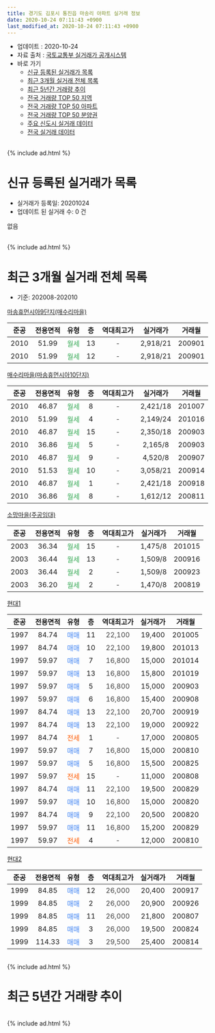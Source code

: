 ```yaml
---
title: 경기도 김포시 통진읍 마송리 아파트 실거래 정보
date: 2020-10-24 07:11:43 +0900
last_modified_at: 2020-10-24 07:11:43 +0900
---
```


* 업데이트 : 2020-10-24
* 자료 출처 : [국토교통부 실거래가 공개시스템](http://rt.molit.go.kr)
* 바로 가기
    * [신규 등록된 실거래가 목록](#신규-등록된-실거래가-목록)
    * [최근 3개월 실거래 전체 목록](#최근-3개월-실거래-전체-목록)
    * [최근 5년간 거래량 추이](#최근-5년간-거래량-추이)
    * [전국 거래량 TOP 50 지역](https://inasie.github.io/apt-trade-info/최근-3개월-전국에서-가장-거래가-많이-발생한-지역)
    * [전국 거래량 TOP 50 아파트](https://inasie.github.io/apt-trade-info/최근-3개월-전국에서-가장-거래가-많이-발생한-아파트)
    * [전국 거래량 TOP 50 분양권](https://inasie.github.io/apt-trade-info/최근-3개월-전국에서-가장-거래가-많이-발생한-분양권)
    * [주요 신도시 실거래 데이터](https://inasie.github.io/apt-trade-info/주요-신도시)
    * [전국 실거래 데이터](https://inasie.github.io/apt-trade-info/전국)
<br>
{% include ad.html %}
<br>

# 신규 등록된 실거래가 목록
* 실거래가 등록일: 20201024
* 업데이트 된 실거래 수: 0 건

없음

<br>
{% include ad.html %}
<br>

# 최근 3개월 실거래 전체 목록
* 기준: 202008-202010


[마송휴먼시아9단지(매수리마을)](https://search.naver.com/search.naver?query=%EA%B2%BD%EA%B8%B0%EB%8F%84+%EA%B9%80%ED%8F%AC%EC%8B%9C+%ED%86%B5%EC%A7%84%EC%9D%8D+%EB%A7%88%EC%86%A1%EB%A6%AC+%EB%A7%88%EC%86%A1%ED%9C%B4%EB%A8%BC%EC%8B%9C%EC%95%849%EB%8B%A8%EC%A7%80%28%EB%A7%A4%EC%88%98%EB%A6%AC%EB%A7%88%EC%9D%84%29)

|준공|전용면적|유형|층|역대최고가|실거래가|거래월|
|:---:|:---:|:---:|:---:|:---:|:---:|:---:|
|2010|51.99|<span style="color:#34a853">월세</span>|13|<span style="color:#444444">-</span>|2,918/21|200901|
|2010|51.99|<span style="color:#34a853">월세</span>|12|<span style="color:#444444">-</span>|2,918/21|200901|

[매수리마을(마송휴먼시아10단지)](https://search.naver.com/search.naver?query=%EA%B2%BD%EA%B8%B0%EB%8F%84+%EA%B9%80%ED%8F%AC%EC%8B%9C+%ED%86%B5%EC%A7%84%EC%9D%8D+%EB%A7%88%EC%86%A1%EB%A6%AC+%EB%A7%A4%EC%88%98%EB%A6%AC%EB%A7%88%EC%9D%84%28%EB%A7%88%EC%86%A1%ED%9C%B4%EB%A8%BC%EC%8B%9C%EC%95%8410%EB%8B%A8%EC%A7%80%29)

|준공|전용면적|유형|층|역대최고가|실거래가|거래월|
|:---:|:---:|:---:|:---:|:---:|:---:|:---:|
|2010|46.87|<span style="color:#34a853">월세</span>|8|<span style="color:#444444">-</span>|2,421/18|201007|
|2010|51.99|<span style="color:#34a853">월세</span>|4|<span style="color:#444444">-</span>|2,149/24|201016|
|2010|46.87|<span style="color:#34a853">월세</span>|15|<span style="color:#444444">-</span>|2,350/18|200903|
|2010|36.86|<span style="color:#34a853">월세</span>|5|<span style="color:#444444">-</span>|2,165/8|200903|
|2010|46.87|<span style="color:#34a853">월세</span>|9|<span style="color:#444444">-</span>|4,520/8|200907|
|2010|51.53|<span style="color:#34a853">월세</span>|10|<span style="color:#444444">-</span>|3,058/21|200914|
|2010|46.87|<span style="color:#34a853">월세</span>|1|<span style="color:#444444">-</span>|2,421/18|200918|
|2010|36.86|<span style="color:#34a853">월세</span>|8|<span style="color:#444444">-</span>|1,612/12|200811|

[소망마을(주공임대)](https://search.naver.com/search.naver?query=%EA%B2%BD%EA%B8%B0%EB%8F%84+%EA%B9%80%ED%8F%AC%EC%8B%9C+%ED%86%B5%EC%A7%84%EC%9D%8D+%EB%A7%88%EC%86%A1%EB%A6%AC+%EC%86%8C%EB%A7%9D%EB%A7%88%EC%9D%84%28%EC%A3%BC%EA%B3%B5%EC%9E%84%EB%8C%80%29)

|준공|전용면적|유형|층|역대최고가|실거래가|거래월|
|:---:|:---:|:---:|:---:|:---:|:---:|:---:|
|2003|36.34|<span style="color:#34a853">월세</span>|15|<span style="color:#444444">-</span>|1,475/8|201015|
|2003|36.44|<span style="color:#34a853">월세</span>|13|<span style="color:#444444">-</span>|1,509/8|200916|
|2003|36.44|<span style="color:#34a853">월세</span>|2|<span style="color:#444444">-</span>|1,509/8|200923|
|2003|36.20|<span style="color:#34a853">월세</span>|2|<span style="color:#444444">-</span>|1,470/8|200819|

[현대1](https://search.naver.com/search.naver?query=%EA%B2%BD%EA%B8%B0%EB%8F%84+%EA%B9%80%ED%8F%AC%EC%8B%9C+%ED%86%B5%EC%A7%84%EC%9D%8D+%EB%A7%88%EC%86%A1%EB%A6%AC+%ED%98%84%EB%8C%801)

|준공|전용면적|유형|층|역대최고가|실거래가|거래월|
|:---:|:---:|:---:|:---:|:---:|:---:|:---:|
|1997|84.74|<span style="color:#4285f3">매매</span>|11|<span style="color:#444444">22,100</span>|19,400|201005|
|1997|84.74|<span style="color:#4285f3">매매</span>|10|<span style="color:#444444">22,100</span>|19,800|201013|
|1997|59.97|<span style="color:#4285f3">매매</span>|7|<span style="color:#444444">16,800</span>|15,000|201014|
|1997|59.97|<span style="color:#4285f3">매매</span>|13|<span style="color:#444444">16,800</span>|15,800|201019|
|1997|59.97|<span style="color:#4285f3">매매</span>|5|<span style="color:#444444">16,800</span>|15,000|200903|
|1997|59.97|<span style="color:#4285f3">매매</span>|6|<span style="color:#444444">16,800</span>|15,400|200908|
|1997|84.74|<span style="color:#4285f3">매매</span>|13|<span style="color:#444444">22,100</span>|20,700|200919|
|1997|84.74|<span style="color:#4285f3">매매</span>|13|<span style="color:#444444">22,100</span>|19,000|200922|
|1997|84.74|<span style="color:#ff5a00">전세</span>|1|<span style="color:#444444">-</span>|17,000|200805|
|1997|59.97|<span style="color:#4285f3">매매</span>|7|<span style="color:#444444">16,800</span>|15,000|200810|
|1997|59.97|<span style="color:#4285f3">매매</span>|5|<span style="color:#444444">16,800</span>|15,500|200825|
|1997|59.97|<span style="color:#ff5a00">전세</span>|15|<span style="color:#444444">-</span>|11,000|200808|
|1997|84.74|<span style="color:#4285f3">매매</span>|11|<span style="color:#444444">22,100</span>|19,500|200829|
|1997|59.97|<span style="color:#4285f3">매매</span>|10|<span style="color:#444444">16,800</span>|15,000|200820|
|1997|84.74|<span style="color:#4285f3">매매</span>|9|<span style="color:#444444">22,100</span>|20,500|200820|
|1997|59.97|<span style="color:#4285f3">매매</span>|11|<span style="color:#444444">16,800</span>|15,200|200829|
|1997|59.97|<span style="color:#ff5a00">전세</span>|4|<span style="color:#444444">-</span>|12,000|200810|

[현대2](https://search.naver.com/search.naver?query=%EA%B2%BD%EA%B8%B0%EB%8F%84+%EA%B9%80%ED%8F%AC%EC%8B%9C+%ED%86%B5%EC%A7%84%EC%9D%8D+%EB%A7%88%EC%86%A1%EB%A6%AC+%ED%98%84%EB%8C%802)

|준공|전용면적|유형|층|역대최고가|실거래가|거래월|
|:---:|:---:|:---:|:---:|:---:|:---:|:---:|
|1999|84.85|<span style="color:#4285f3">매매</span>|12|<span style="color:#444444">26,000</span>|20,400|200917|
|1999|84.85|<span style="color:#4285f3">매매</span>|2|<span style="color:#444444">26,000</span>|20,900|200926|
|1999|84.85|<span style="color:#4285f3">매매</span>|11|<span style="color:#444444">26,000</span>|21,800|200807|
|1999|84.85|<span style="color:#4285f3">매매</span>|3|<span style="color:#444444">26,000</span>|19,500|200824|
|1999|114.33|<span style="color:#4285f3">매매</span>|3|<span style="color:#444444">29,500</span>|25,400|200814|


<br>
{% include ad.html %}
<br>

# 최근 5년간 거래량 추이


<div style="width:100%;">
    <canvas id="deal_progress" height="200"></canvas>
</div>

<script>
new Chart(document.getElementById("deal_progress"), {
    type: 'line',
    data: {
        labels: ['201510','201511','201512','201601','201602','201603','201604','201605','201606','201607','201608','201609','201610','201611','201612','201701','201702','201703','201704','201705','201706','201707','201708','201709','201710','201711','201712','201801','201802','201803','201804','201805','201806','201807','201808','201809','201810','201811','201812','201901','201902','201903','201904','201905','201906','201907','201908','201909','201910','201911','201912','202001','202002','202003','202004','202005','202006','202007','202008','202009','202010'],
        datasets: [{
            label: '매매',
            pointRadius: 1,
            data: [9, 4, 5, 4, 6, 6, 6, 11, 7, 5, 6, 0, 5, 5, 3, 1, 7, 10, 2, 7, 3, 2, 7, 3, 2, 6, 3, 4, 4, 9, 8, 2, 6, 4, 5, 5, 4, 4, 2, 3, 3, 4, 2, 5, 3, 4, 1, 1, 5, 3, 5, 6, 4, 5, 2, 6, 9, 6, 9, 6, 4],
            borderColor: "rgba(255, 201, 14, 1)",
            backgroundColor: "rgba(255, 201, 14, 0.5)",
            fill: false,
            lineTension: 0
        },{
            label: '전월세',
            pointRadius: 1,
            data: [3, 7, 9, 8, 46, 14, 18, 10, 4, 5, 4, 6, 6, 6, 5, 51, 8, 9, 6, 29, 17, 25, 13, 15, 11, 18, 9, 17, 39, 18, 8, 7, 10, 8, 6, 8, 8, 5, 10, 29, 5, 6, 12, 14, 6, 7, 4, 5, 6, 14, 7, 12, 51, 12, 7, 10, 6, 8, 5, 9, 3],
            borderColor: "rgba(0, 141, 185, 1)",
            backgroundColor: "rgba(0, 141, 185, 0.5)",
            fill: false,
            lineTension: 0
        }
        ]
    },
    options: {
        responsive: true,
        title: {
            display: false
        },
        tooltips: {
            mode: 'index',
            intersect: false
        },
        hover: {
            mode: 'nearest',
            intersect: true
        },
        scales: {
            xAxes: [{
                display: true,
                scaleLabel: {
                    display: true,
                    labelString: '년/월'
                }
            }],
            yAxes: [{
                display: true,
                ticks: {
                    suggestedMin: 0,
                },
                scaleLabel: {
                    display: true,
                    labelString: '실거래 수'
                }
            }]
        }
    }
});

</script>


<br>
{% include ad.html %}
<br>

